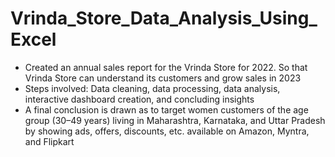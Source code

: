 # Vrinda_Store_Data_Analysis_Using_Excel
* Created an annual sales report for the Vrinda Store for 2022. So that Vrinda Store can understand its customers and grow sales in 2023
* Steps involved: Data cleaning, data processing, data analysis, interactive dashboard creation, and concluding insights 
* A final conclusion is drawn as to target women customers of the age group (30–49 years) living in Maharashtra, Karnataka, and Uttar Pradesh by showing ads, offers, discounts, etc. available on Amazon, Myntra, and Flipkart

